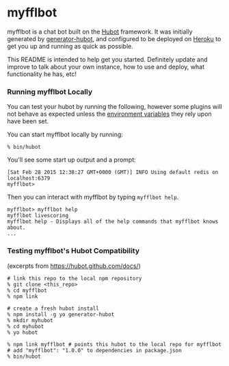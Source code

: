 # myfflbot

myfflbot is a chat bot built on the [Hubot][hubot] framework. It was
initially generated by [generator-hubot][generator-hubot], and configured to be
deployed on [Heroku][heroku] to get you up and running as quick as possible.

This README is intended to help get you started. Definitely update and improve
to talk about your own instance, how to use and deploy, what functionality he
has, etc!

[heroku]: http://www.heroku.com
[hubot]: http://hubot.github.com
[generator-hubot]: https://github.com/github/generator-hubot
[hubot-slack]: https://github.com/slackhq/hubot-slack

### Running myfflbot Locally

You can test your hubot by running the following, however some plugins will not
behave as expected unless the [environment variables](#configuration) they rely
upon have been set.

You can start myfflbot locally by running:

    % bin/hubot

You'll see some start up output and a prompt:

    [Sat Feb 28 2015 12:38:27 GMT+0000 (GMT)] INFO Using default redis on localhost:6379
    myfflbot>

Then you can interact with myfflbot by typing `myfflbot help`.

    myfflbot> myfflbot help
    myfflbot livescoring
    myfflbot help - Displays all of the help commands that myfflbot knows about.
    ...

### Testing myfflbot's Hubot Compatibility

(excerpts from https://hubot.github.com/docs/)

    # link this repo to the local npm repository
    % git clone <this_repo>
    % cd myfflbot
    % npm link

    # create a fresh hubot install
    % npm install -g yo generator-hubot
    % mkdir myhubot
    % cd myhubot
    % yo hubot

    % npm link myfflbot # points this hubot to the local repo for myfflbot
    # add "myfflbot": "1.0.0" to dependencies in package.json
    % bin/hubot
